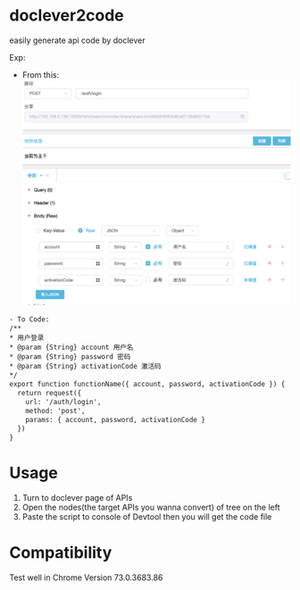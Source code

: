 # doclever2code
easily generate api code by doclever


Exp:


- From this:
![image text](https://github.com/jwolfcn/doclever2code/blob/master/assets/case1%402x.png)
```
- To Code:
/**
* 用户登录
* @param {String} account 用户名
* @param {String} password 密码
* @param {String} activationCode 激活码
*/
export function functionName({ account, password, activationCode }) {
  return request({
    url: '/auth/login',
    method: 'post',
    params: { account, password, activationCode }
  })
}
```
# Usage
1. Turn to doclever page of APIs
2. Open the nodes(the target APIs you wanna convert) of tree on the left
3. Paste the script to console of Devtool then you will get the code file

# Compatibility
Test well in Chrome Version 73.0.3683.86
